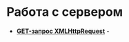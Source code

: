 # Работа с сервером

* **[GET-запрос XMLHttpRequest](https://github.com/rasich/js_practice_project_5/commit/2a720a3224745c92ac6962e25814419da8414eb7)** - 
